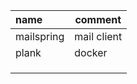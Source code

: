 | name       | comment     |
| :--------- | ----------- |
| mailspring | mail client |
| plank      | docker      |
|            |             |
|            |             |
|            |             |

